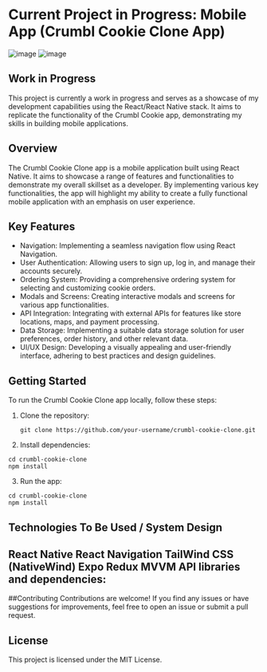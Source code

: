 # Current Project in Progress: Mobile App (Crumbl Cookie Clone App)
![image](https://github.com/wsup-mike/crumbl-cookie-clone/assets/40747156/d8bf4d55-512e-4e74-b297-709b27c2dbfc)
![image](https://github.com/wsup-mike/crumbl-cookie-clone/assets/40747156/00edf29d-6530-4238-8f1b-b1126219e920)


## Work in Progress
This project is currently a work in progress and serves as a showcase of my development capabilities using the React/React Native stack. It aims to replicate the functionality of the Crumbl Cookie app, demonstrating my skills in building mobile applications.

## Overview
The Crumbl Cookie Clone app is a mobile application built using React Native. It aims to showcase a range of features and functionalities to demonstrate my overall skillset as a developer. By implementing various key functionalities, the app will highlight my ability to create a fully functional mobile application with an emphasis on user experience.

## Key Features
- Navigation: Implementing a seamless navigation flow using React Navigation.
- User Authentication: Allowing users to sign up, log in, and manage their accounts securely.
- Ordering System: Providing a comprehensive ordering system for selecting and customizing cookie orders.
- Modals and Screens: Creating interactive modals and screens for various app functionalities.
- API Integration: Integrating with external APIs for features like store locations, maps, and payment processing.
- Data Storage: Implementing a suitable data storage solution for user preferences, order history, and other relevant data.
- UI/UX Design: Developing a visually appealing and user-friendly interface, adhering to best practices and design guidelines.

## Getting Started
To run the Crumbl Cookie Clone app locally, follow these steps:

1. Clone the repository:
   ```
   git clone https://github.com/your-username/crumbl-cookie-clone.git
   ```

2. Install dependencies:
```
cd crumbl-cookie-clone
npm install
```
3. Run the app:
```
cd crumbl-cookie-clone
npm install
```

## Technologies To Be Used / System Design
React Native
React Navigation
TailWind CSS (NativeWind)
Expo
Redux
MVVM
API libraries and dependencies:
- 

##Contributing
Contributions are welcome! If you find any issues or have suggestions for improvements, feel free to open an issue or submit a pull request.

## License
This project is licensed under the MIT License.
